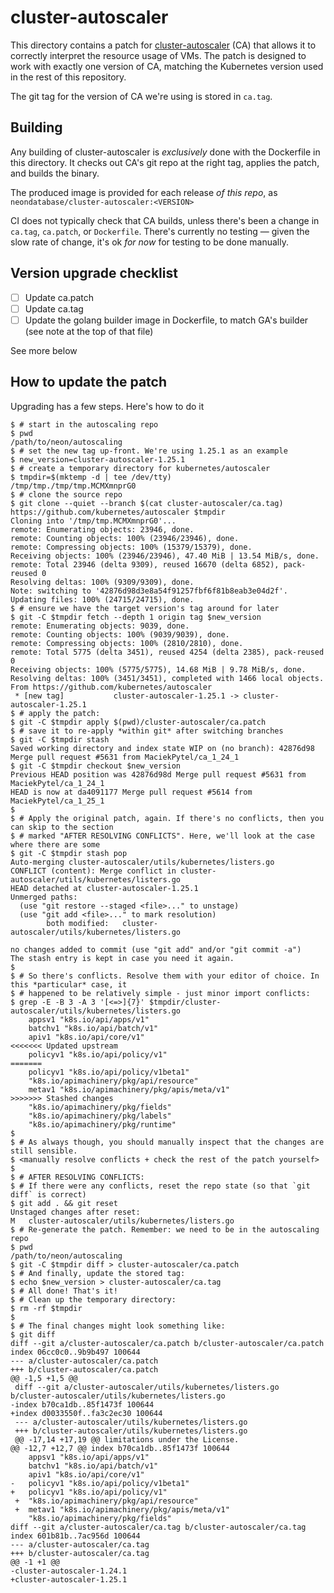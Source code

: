 # cluster-autoscaler

This directory contains a patch for [cluster-autoscaler] (CA) that allows it to correctly interpret the
resource usage of VMs. The patch is designed to work with exactly one version of CA, matching the
Kubernetes version used in the rest of this repository.

[cluster-autoscaler]: https://github.com/kubernetes/autoscaler/tree/master/cluster-autoscaler

The git tag for the version of CA we're using is stored in `ca.tag`.

## Building

Any building of cluster-autoscaler is _exclusively_ done with the Dockerfile in this directory. It
checks out CA's git repo at the right tag, applies the patch, and builds the binary.

The produced image is provided for each release _of this repo_, as `neondatabase/cluster-autoscaler:<VERSION>`

CI does not typically check that CA builds, unless there's been a change in `ca.tag`, `ca.patch`, or
`Dockerfile`. There's currently no testing — given the slow rate of change, it's ok _for now_ for
testing to be done manually.

## Version upgrade checklist

- [ ] Update ca.patch
- [ ] Update ca.tag
- [ ] Update the golang builder image in Dockerfile, to match GA's builder (see note at the top of
    that file)

See more below

## How to update the patch

Upgrading has a few steps. Here's how to do it

```sh-session
$ # start in the autoscaling repo
$ pwd
/path/to/neon/autoscaling
$ # set the new tag up-front. We're using 1.25.1 as an example
$ new_version=cluster-autoscaler-1.25.1
$ # create a temporary directory for kubernetes/autoscaler
$ tmpdir=$(mktemp -d | tee /dev/tty)
/tmp/tmp./tmp/tmp.MCMXmnprG0
$ # clone the source repo
$ git clone --quiet --branch $(cat cluster-autoscaler/ca.tag) https://github.com/kubernetes/autoscaler $tmpdir
Cloning into '/tmp/tmp.MCMXmnprG0'...
remote: Enumerating objects: 23946, done.
remote: Counting objects: 100% (23946/23946), done.
remote: Compressing objects: 100% (15379/15379), done.
Receiving objects: 100% (23946/23946), 47.40 MiB | 13.54 MiB/s, done.
remote: Total 23946 (delta 9309), reused 16670 (delta 6852), pack-reused 0
Resolving deltas: 100% (9309/9309), done.
Note: switching to '42876d98d3e8a54f91257fbf6f81b8eab3e04d2f'.
Updating files: 100% (24715/24715), done.
$ # ensure we have the target version's tag around for later
$ git -C $tmpdir fetch --depth 1 origin tag $new_version
remote: Enumerating objects: 9039, done.
remote: Counting objects: 100% (9039/9039), done.
remote: Compressing objects: 100% (2810/2810), done.
remote: Total 5775 (delta 3451), reused 4254 (delta 2385), pack-reused 0
Receiving objects: 100% (5775/5775), 14.68 MiB | 9.78 MiB/s, done.
Resolving deltas: 100% (3451/3451), completed with 1466 local objects.
From https://github.com/kubernetes/autoscaler
 * [new tag]           cluster-autoscaler-1.25.1 -> cluster-autoscaler-1.25.1
$ # apply the patch:
$ git -C $tmpdir apply $(pwd)/cluster-autoscaler/ca.patch
$ # save it to re-apply *within git* after switching branches
$ git -C $tmpdir stash
Saved working directory and index state WIP on (no branch): 42876d98 Merge pull request #5631 from MaciekPytel/ca_1_24_1
$ git -C $tmpdir checkout $new_version
Previous HEAD position was 42876d98d Merge pull request #5631 from MaciekPytel/ca_1_24_1
HEAD is now at da4091177 Merge pull request #5614 from MaciekPytel/ca_1_25_1
$
$ # Apply the original patch, again. If there's no conflicts, then you can skip to the section
$ # marked "AFTER RESOLVING CONFLICTS". Here, we'll look at the case where there are some
$ git -C $tmpdir stash pop
Auto-merging cluster-autoscaler/utils/kubernetes/listers.go
CONFLICT (content): Merge conflict in cluster-autoscaler/utils/kubernetes/listers.go
HEAD detached at cluster-autoscaler-1.25.1
Unmerged paths:
  (use "git restore --staged <file>..." to unstage)
  (use "git add <file>..." to mark resolution)
        both modified:   cluster-autoscaler/utils/kubernetes/listers.go

no changes added to commit (use "git add" and/or "git commit -a")
The stash entry is kept in case you need it again.
$
$ # So there's conflicts. Resolve them with your editor of choice. In this *particular* case, it
$ # happened to be relatively simple - just minor import conflicts:
$ grep -E -B 3 -A 3 '[<=>]{7}' $tmpdir/cluster-autoscaler/utils/kubernetes/listers.go
	appsv1 "k8s.io/api/apps/v1"
	batchv1 "k8s.io/api/batch/v1"
	apiv1 "k8s.io/api/core/v1"
<<<<<<< Updated upstream
	policyv1 "k8s.io/api/policy/v1"
=======
	policyv1 "k8s.io/api/policy/v1beta1"
	"k8s.io/apimachinery/pkg/api/resource"
	metav1 "k8s.io/apimachinery/pkg/apis/meta/v1"
>>>>>>> Stashed changes
	"k8s.io/apimachinery/pkg/fields"
	"k8s.io/apimachinery/pkg/labels"
	"k8s.io/apimachinery/pkg/runtime"
$
$ # As always though, you should manually inspect that the changes are still sensible.
$ <manually resolve conflicts + check the rest of the patch yourself>
$
$ # AFTER RESOLVING CONFLICTS:
$ # If there were any conflicts, reset the repo state (so that `git diff` is correct)
$ git add . && git reset
Unstaged changes after reset:
M   cluster-autoscaler/utils/kubernetes/listers.go
$ # Re-generate the patch. Remember: we need to be in the autoscaling repo
$ pwd
/path/to/neon/autoscaling
$ git -C $tmpdir diff > cluster-autoscaler/ca.patch
$ # And finally, update the stored tag:
$ echo $new_version > cluster-autoscaler/ca.tag
$ # All done! That's it!
$ # Clean up the temporary directory:
$ rm -rf $tmpdir
$
$ # The final changes might look something like:
$ git diff
diff --git a/cluster-autoscaler/ca.patch b/cluster-autoscaler/ca.patch
index 06cc0c0..9b9b497 100644
--- a/cluster-autoscaler/ca.patch
+++ b/cluster-autoscaler/ca.patch
@@ -1,5 +1,5 @@
 diff --git a/cluster-autoscaler/utils/kubernetes/listers.go b/cluster-autoscaler/utils/kubernetes/listers.go
-index b70ca1db..85f1473f 100644
+index d0033550f..fa3c2ec30 100644
 --- a/cluster-autoscaler/utils/kubernetes/listers.go
 +++ b/cluster-autoscaler/utils/kubernetes/listers.go
 @@ -17,14 +17,19 @@ limitations under the License.
@@ -12,7 +12,7 @@ index b70ca1db..85f1473f 100644
  	appsv1 "k8s.io/api/apps/v1"
  	batchv1 "k8s.io/api/batch/v1"
  	apiv1 "k8s.io/api/core/v1"
- 	policyv1 "k8s.io/api/policy/v1beta1"
+ 	policyv1 "k8s.io/api/policy/v1"
 +	"k8s.io/apimachinery/pkg/api/resource"
 +	metav1 "k8s.io/apimachinery/pkg/apis/meta/v1"
  	"k8s.io/apimachinery/pkg/fields"
diff --git a/cluster-autoscaler/ca.tag b/cluster-autoscaler/ca.tag
index 601b81b..7ac956d 100644
--- a/cluster-autoscaler/ca.tag
+++ b/cluster-autoscaler/ca.tag
@@ -1 +1 @@
-cluster-autoscaler-1.24.1
+cluster-autoscaler-1.25.1
```
